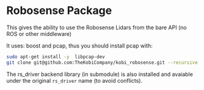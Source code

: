 Robosense Package
===================

This gives the ability to use the Robosense Lidars from the bare API (no ROS or other middleware)

It uses: boost and pcap, thus you should install pcap with:

```bash
sudo apt-get install -y  libpcap-dev
git clone git@github.com:TheKobiCompany/kobi_robosense.git --recursive
```

The rs_driver backend library (in submodule) is also installed and avaiable under the original `rs_driver` name (to avoid conflicts).
